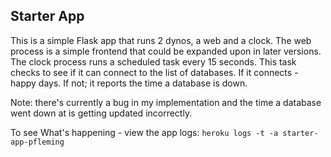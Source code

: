 ## Starter App

This is a simple Flask app that runs 2 dynos, a web and a clock.
The web process is a simple frontend that could be expanded upon in later versions.
The clock process runs a scheduled task every 15 seconds. This task checks to see if it can connect to the list of databases.
If it connects - happy days. If not; it reports the time a database is down.

Note: there's currently a bug in my implementation and the time a database went down at is getting updated incorrectly.

To see What's happening - view the app logs: `heroku logs -t -a starter-app-pfleming`
